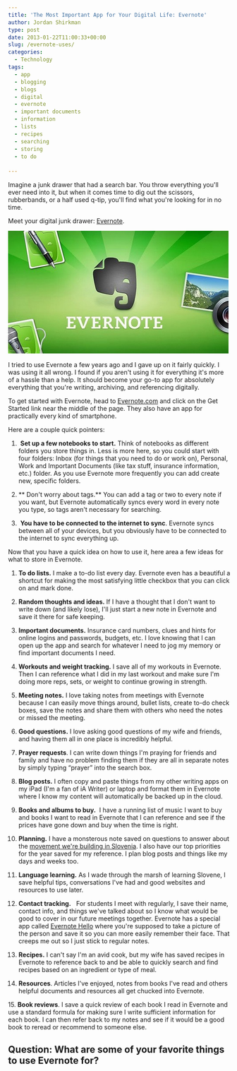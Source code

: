 ```yaml
---
title: 'The Most Important App for Your Digital Life: Evernote'
author: Jordan Shirkman
type: post
date: 2013-01-22T11:00:33+00:00
slug: /evernote-uses/
categories:
  - Technology
tags:
  - app
  - blogging
  - blogs
  - digital
  - evernote
  - important documents
  - information
  - lists
  - recipes
  - searching
  - storing
  - to do

---
```

Imagine a junk drawer that had a search bar. You throw everything you'll ever need into it, but when it comes time to dig out the scissors, rubberbands, or a half used q-tip, you'll find what you're looking for in no time.

Meet your digital junk drawer: [Evernote][1].

![Image](/static/images/evernote.jpeg) 

I tried to use Evernote a few years ago and I gave up on it fairly quickly. I was using it all wrong. I found if you aren't using it for everything it's more of a hassle than a help. It should become your go-to app for absolutely everything that you're writing, archiving, and referencing digitally.

To get started with Evernote, head to [Evernote.com](http://evernote.com) and click on the Get Started link near the middle of the page. They also have an app for practically every kind of smartphone.

Here are a couple quick pointers:<!--more-->

1.  **Set up a few notebooks to start.** Think of notebooks as different folders you store things in. Less is more here, so you could start with four folders: Inbox (for things that you need to do or work on), Personal, Work and Important Documents (like tax stuff, insurance information, etc.) folder. As you use Evernote more frequently you can add create new, specific folders.

2. ** Don't worry about tags.** You can add a tag or two to every note if you want, but Evernote automatically syncs every word in every note you type, so tags aren't necessary for searching.

3.  **You have to be connected to the internet to sync**. Evernote syncs between all of your devices, but you obviously have to be connected to the internet to sync everything up.

Now that you have a quick idea on how to use it, here area a few ideas for what to store in Evernote.

1. **To do lists.** I make a to-do list every day. Evernote even has a beautiful a shortcut for making the most satisfying little checkbox that you can click on and mark done.

2. **Random thoughts and ideas.** If I have a thought that I don't want to write down (and likely lose), I'll just start a new note in Evernote and save it there for safe keeping.

3. **Important documents.** Insurance card numbers, clues and hints for online logins and passwords, budgets, etc. I love knowing that I can open up the app and search for whatever I need to jog my memory or find important documents I need.

4. **Workouts and weight tracking.** I save all of my workouts in Evernote. Then I can reference what I did in my last workout and make sure I'm doing more reps, sets, or weight to continue growing in strength.

5. **Meeting notes.** I love taking notes from meetings with Evernote because I can easily move things around, bullet lists, create to-do check boxes, save the notes and share them with others who need the notes or missed the meeting.

6. **Good questions.** I love asking good questions of my wife and friends, and having them all in one place is incredibly helpful.

7. **Prayer requests**. I can write down things I'm praying for friends and family and have no problem finding them if they are all in separate notes by simply typing &#8220;prayer&#8221; into the search box.

8. **Blog posts.** I often copy and paste things from my other writing apps on my iPad (I'm a fan of iA Writer) or laptop and format them in Evernote where I know my content will automatically be backed up in the cloud.

9. **Books and albums to buy.**  I have a running list of music I want to buy and books I want to read in Evernote that I can reference and see if the prices have gone down and buy when the time is right.

10. **Planning.** I have a monsterous note saved on questions to answer about the [movement we're building in Slovenia](https://jshirk.com/blog/ministry/). I also have our top priorities for the year saved for my reference. I plan blog posts and things like my days and weeks too.

11. **Language learning.** As I wade through the marsh of learning Slovene, I save helpful tips, conversations I've had and good websites and resources to use later.

12. **Contact tracking.**   For students I meet with regularly, I save their name, contact info, and things we've talked about so I know what would be good to cover in our future meetings together. Evernote has a special app called [Evernote Hello](http://evernote.com/hello/) where you're supposed to take a picture of the person and save it so you can more easily remember their face. That creeps me out so I just stick to regular notes.

13. **Recipes.** I can't say I'm an avid cook, but my wife has saved recipes in Evernote to reference back to and be able to quickly search and find recipes based on an ingredient or type of meal.

14. **Resources**. Articles I've enjoyed, notes from books I've read and others helpful documents and resources all get chucked into Evernote.

15. **Book reviews**. I save a quick review of each book I read in Evernote and use a standard formula for making sure I write sufficient information for each book. I can then refer back to my notes and see if it would be a good book to reread or recommend to someone else.

## Question: What are some of your favorite things to use Evernote for?

 [1]: evernote.com